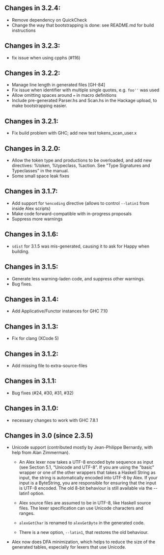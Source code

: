 ## Changes in 3.2.4:

 * Remove dependency on QuickCheck
 * Change the way that bootstrapping is done: see README.md for build
   instructions

## Changes in 3.2.3:

 * fix issue when using cpphs (#116)

## Changes in 3.2.2:

 * Manage line length in generated files [GH-84]
 * Fix issue when identifier with multiple single quotes, e.g. `foo''` was used
 * Allow omitting spaces around `=` in macro definitions
 * Include pre-generated Parser.hs and Scan.hs in the Hackage upload, to
   make bootstrapping easier.

## Changes in 3.2.1:

 * Fix build problem with GHC; add new test tokens_scan_user.x

## Changes in 3.2.0:

 * Allow the token type and productions to be overloaded, and add new
   directives: %token, %typeclass, %action.  See "Type Signatures and
   Typeclasses" in the manual.
 * Some small space leak fixes

##  Changes in 3.1.7:

 * Add support for `%encoding` directive
   (allows to control `--latin1` from inside Alex scripts)
 * Make code forward-compatible with in-progress proposals
 * Suppress more warnings

##  Changes in 3.1.6:

 * `sdist` for 3.1.5 was mis-generated, causing it to ask for Happy
    when building.

## Changes in 3.1.5:

 * Generate less warning-laden code, and suppress other warnings.
 * Bug fixes.

##  Changes in 3.1.4:

 * Add Applicative/Functor instances for GHC 7.10

##  Changes in 3.1.3:

 * Fix for clang (XCode 5)

##  Changes in 3.1.2:

 * Add missing file to extra-source-files

##  Changes in 3.1.1:

 * Bug fixes (#24, #30, #31, #32)

##  Changes in 3.1.0:

 * necessary changes to work with GHC 7.8.1

##  Changes in 3.0 (since 2.3.5)

 * Unicode support (contributed mostly by Jean-Philippe Bernardy,
   with help from Alan Zimmerman).

   * An Alex lexer now takes a UTF-8 encoded byte sequence as input
     (see Section 5.1, “Unicode and UTF-8”. If you are using the
     "basic" wrapper or one of the other wrappers that takes a
     Haskell String as input, the string is automatically encoded
     into UTF-8 by Alex. If your input is a ByteString, you are
     responsible for ensuring that the input is UTF-8 encoded. The
     old 8-bit behaviour is still available via the --latin1
     option.

   * Alex source files are assumed to be in UTF-8, like Haskell
     source files. The lexer specification can use Unicode
     characters and ranges.

   * `alexGetChar` is renamed to `alexGetByte` in the generated code.

   * There is a new option, `--latin1`, that restores the old
     behaviour.

 * Alex now does DFA minimization, which helps to reduce the size
   of the generated tables, especially for lexers that use Unicode.
